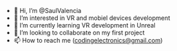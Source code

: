- 👋 Hi, I’m @SaulValencia
- 👀 I’m interested in VR and mobiel devices development
- 🌱 I’m currently learning VR development in Unreal 
- 💞️ I’m looking to collaborate on my first project
- 📫 How to reach me (codingelectronics@gmail.com)

<!---
SaulValencia/SaulValencia is a ✨ special ✨ repository because its `README.md` (this file) appears on your GitHub profile.
You can click the Preview link to take a look at your changes.
--->
